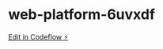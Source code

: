 # web-platform-6uvxdf

[Edit in Codeflow ⚡️](https://stackblitz.com/~/github.com/dhruvipanchal007/web-platform-6uvxdf)